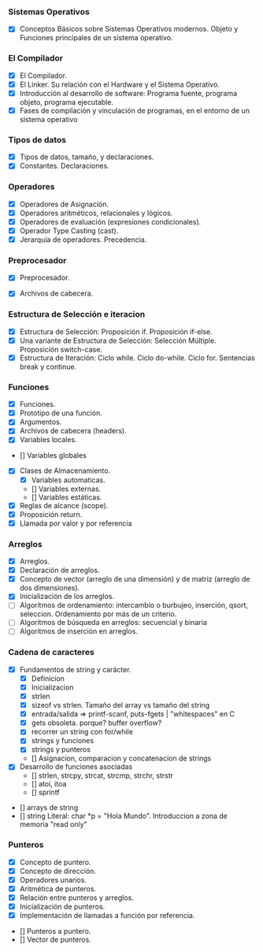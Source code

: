 ### Sistemas Operativos 

- [x] Conceptos Básicos sobre Sistemas Operativos modernos. Objeto y Funciones principales de un sistema operativo.


### El Compilador 

- [x] El Compilador. 
- [x] El Linker. Su relación con el Hardware y el Sistema Operativo. 
- [x] Introducción al desarrollo de software: Programa fuente, programa objeto, programa ejecutable. 
- [x] Fases de compilación y vinculación de programas, en el entorno de un sistema operativo

### Tipos de datos 

- [x] Tipos de datos, tamaño, y declaraciones. 
- [x] Constantes. Declaraciones. 

### Operadores 

- [x] Operadores de Asignación. 
- [x] Operadores aritméticos, relacionales y lógicos. 
- [x] Operadores de evaluación (expresiones condicionales). 
- [x] Operador Type Casting (cast). 
- [x] Jerarquía de operadores. Precedencia. 

### Preprocesador 

- [x] Preprocesador. 
- [x] Archivos de cabecera.


### Estructura de Selección e iteracion

- [x] Estructura de Selección: Proposición if. Proposición if-else. 
- [x] Una variante de Estructura de Selección: Selección Múltiple. Proposición switch-case. 
- [x] Estructura de Iteración: Ciclo while. Ciclo do-while. Ciclo for. Sentencias break y continue.

### Funciones

- [x] Funciones. 
- [x] Prototipo de una función. 
- [x] Argumentos. 
- [x] Archivos de cabecera (headers). 
- [x] Variables locales.
- [] Variables globales
- [x] Clases de Almacenamiento. 
	- [x] Variables automaticas.
	- [] Variables externas.
	- [] Variables estáticas.
- [x] Reglas de alcance (scope). 
- [x] Proposición return. 
- [x] Llamada por valor y por referencia

### Arreglos

- [x] Arreglos. 
- [x] Declaración de arreglos. 
- [x] Concepto de vector (arreglo de una dimensión) y de matriz (arreglo de dos dimensiones). 
- [x] Inicialización de los arreglos. 
- [ ] Algoritmos de ordenamiento: intercambio o burbujeo, inserción, qsort, seleccion. Ordenamiento por más de un criterio. 
- [ ] Algoritmos de búsqueda en arreglos: secuencial y binaria 
- [ ] Algoritmos de inserción en arreglos.

### Cadena de caracteres

- [x] Fundamentos de string y carácter. 
  - [x] Definicion 
  - [x] Inicializacion
  - [x] strlen 
  - [x] sizeof vs strlen. Tamaño del array vs tamaño del string
  - [x] entrada/salida => printf-scanf, puts-fgets |  "whitespaces" en C
  - [x] gets obsoleta. porque? buffer overflow?
  - [x] recorrer un string con for/while
  - [x] strings y funciones
  - [x] strings y punteros 
  - []  Asignacion, comparacion y concatenacion de strings
- [x] Desarrollo de funciones asociadas
	- [] strlen, strcpy, strcat, strcmp, strchr, strstr
	- [] atoi, itoa
	- [] sprintf
- [] arrays de string
- [] string Literal: char *p = "Hola Mundo". Introduccion a zona de memoria "read only"


### Punteros

- [x] Concepto de puntero.
- [x] Concepto de dirección. 
- [x] Operadores unarios. 
- [x] Aritmética de punteros. 
- [x] Relación entre punteros y arreglos. 
- [x] Inicialización de punteros. 
- [x] Implementación de llamadas a función por referencia. 
- [] Punteros a puntero. 
- [] Vector de punteros. 

